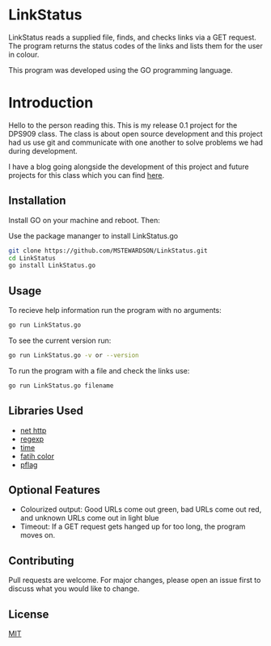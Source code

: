 # LinkStatus

LinkStatus reads a supplied file, finds, and checks links via a GET request. The program returns the status codes of the links and lists them for the user in colour.

This program was developed using the GO programming language.

# Introduction
Hello to the person reading this. This is my release 0.1 project for the DPS909 class. The class is about open source development and this project had us use git and communicate with one another to solve problems we had during development.

I have a blog going alongside the development of this project and future projects for this class which you can find [here](https://matthew-k-stewardson.blogspot.com/).

## Installation
Install GO on your machine and reboot. Then:

Use the package mananger to install LinkStatus.go
```bash
git clone https://github.com/MSTEWARDSON/LinkStatus.git
cd LinkStatus
go install LinkStatus.go
```
## Usage

To recieve help information run the program with no arguments:
```bash
go run LinkStatus.go
```
To see the current version run:
```bash
go run LinkStatus.go -v or --version
```
To run the program with a file and check the links use:
```bash
go run LinkStatus.go filename
```
## Libraries Used
- [net http](https://golang.org/pkg/net/http/)
- [regexp](https://golang.org/pkg/regexp/)
- [time](https://golang.org/pkg/time/)
- [fatih color](https://github.com/fatih/color)
- [pflag](https://github.com/spf13/pflag)

## Optional Features
- Colourized output: Good URLs come out green, bad URLs come out red, and unknown URLs come out in light blue
- Timeout: If a GET request gets hanged up for too long, the program moves on.

## Contributing
Pull requests are welcome. For major changes, please open an issue first to discuss what you would like to change.

## License
[MIT](https://choosealicense.com/licenses/mit/)

